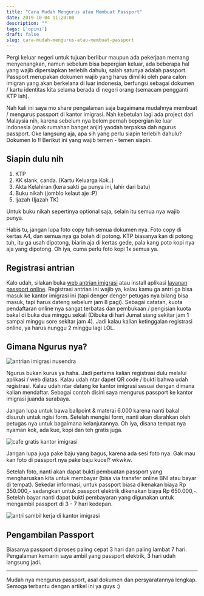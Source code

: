 ```yaml
---
title: "Cara Mudah Mengurus atau Membuat Passport"
date: 2019-10-04 11:20:00
description: ""
tags: ['opini']
draft: false
slug: cara-mudah-mengurus-atau-membuat-passport
---
```


Pergi keluar negeri untuk tujuan berlibur maupun ada pekerjaan memang menyenangkan, namun sebelum bisa bepergian keluar, ada beberapa hal yang wajib dipersiapkan terlebih dahulu, salah satunya adalah passport. Passport merupakan dokumen wajib yang harus dimiliki oleh para calon imigran yang akan berkelana di luar indonesia, berfungsi sebagai dokumen / kartu identitas kita selama berada di negeri orang (semacam pengganti KTP lah).

Nah kali ini saya mo share pengalaman saja bagaimana mudahnya membuat / mengurus passport di kantor imigrasi. Nah kebetulan lagi ada project dari Malaysia nih, karena sebelum nya belom pernah bepergian ke luar indonesia (anak rumahan banget anjir) yaodah terpaksa dah ngurus passport. Oke langsung aja, apa sih yang perlu siapin terlebih dahulu? Dokumen lo !! Berikut ini yang wajib temen - temen siapin.

## Siapin dulu nih

1. KTP
2. KK slank, canda. (Kartu Keluarga Kok..)
3. Akta Kelahiran (kera sakti ga punya ini, lahir dari batu)
4. Buku nikah (jomblo kelaut aje :P)
5. Ijazah (Ijazah TK)

Untuk buku nikah sepertinya optional saja, selain itu semua nya wajib punya.

Habis tu, jangan lupa foto copy tuh semua dokumen nya. Foto copy di kertas A4, dan semua nya ga boleh di potong. KTP biasanya kan di potong tuh, itu ga usah dipotong, biarin aja di kertas gede, pala kang poto kopi nya aja yang dipotong. Oh iya, cuma perlu foto kopi 1x semua ya.

## Registrasi antrian

Kalo udah, silakan buka [web antrian imigrasi](https://antrian.imigrasi.go.id) atau install aplikasi [layanan passport online](https://play.google.com/store/apps/details?id=id.go.imigrasi.layananwni&hl=in). Registrasi antrian ini wajib ya, kalau kamu ga antri ga bisa masuk ke kantor imigrasi ini (tapi denger denger petugas nya bilang bisa masuk, tapi harus dateng sebelum jam 8 pagi). Sebagai catatan, kuota pendaftaran online nya sangat terbatas dan pembukaan / pengisian kuota bakal di buka dua minggu sekali (Dibuka di hari Jumat siang sekitar jam 1 sampai minggu sore sekitar jam 4). Jadi kalau kalian ketinggalan registrasi online, ya harus nunggu 2 minggu lagi LOL.
## Gimana Ngurus nya?

![antrian imigrasi nusendra](https://ik.imagekit.io/nusendra/IMAGE_2019-10-04_13_13_20_sPPTgn77-.jpg)

Ngurus bukan kurus ya haha. Jadi pertama kalian registrasi dulu melalui aplikasi / web diatas. Kalau udah ntar dapet QR code / bukti bahwa udah registrasi. Kalau udah ntar datang ke kantor imigrasi sesuai dengan dimana kalian mendaftar. Sebagai contoh disini saya mengurus passport ke kantor imigrasi juanda surabaya.

Jangan lupa untuk bawa ballpoint & materai 6.000 karena nanti bakal disuruh untuk ngisi form. Setelah mengisi form, nanti akan diarahkan oleh petugas nya untuk bagaimana kelanjutannya. Oh iya, disana tempat nya nyaman kok, ada kue, kopi dan teh gratis juga.

![cafe gratis kantor imigrasi](https://ik.imagekit.io/nusendra/IMAGE_2019-10-04_13_12_57_699DR6fSu.jpg)

Jangan lupa juga pake baju yang bagus, karena ada sesi foto nya. Gak mau kan foto di passport nya pake baju kucel? wkwkw.

Setelah foto, nanti akan dapat bukti pembuatan passport yang mengharuskan kita untuk membayar (bisa via transfer online BNI atau bayar di tempat). Sekedar informasi, untuk passport biasa dikenakan biaya Rp 350.000,- sedangkan untuk passport elektrik dikenakan biaya Rp 650.000,-. Setelah bayar nanti dapat bukti pembayaran yang digunakan untuk mengambil passport di 3 - 7 hari kedepan.

![antri sambil kerja di kantor imigrasi](https://ik.imagekit.io/nusendra/IMAGE_2019-10-04_13_13_23_eZJuh7ZG5.jpg)

## Pengambilan Passport

Biasanya passport diproses paling cepat 3 hari dan paling lambat 7 hari. Pengalaman kemarin saya ambil yang passport elektrik, 3 hari udah langsung jadi.

---

Mudah nya mengurus passport, asal dokumen dan persyaratannya lengkap. Semoga terbantu dengan artikel ini ya guys :)
